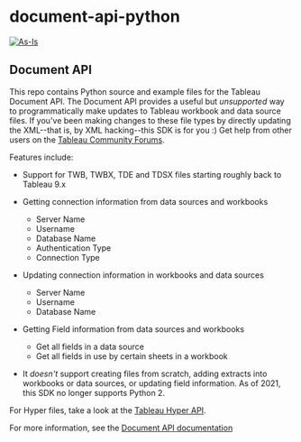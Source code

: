 # document-api-python
[![As-Is](https://img.shields.io/badge/Support%20Level-As--Is-e8762c.svg)](https://www.tableau.com/support-levels-it-and-developer-tools)


Document API
---------------
This repo contains Python source and example files for the Tableau Document API. 
The Document API provides a useful but *unsupported* way to programmatically make updates to Tableau workbook and data source files. If you've been making changes to these file types by directly updating the XML--that is, by XML hacking--this SDK is for you :) Get help from other users on the [Tableau Community Forums](https://community.tableau.com/s/topic/0TO4T000000SF3sWAG/document-api).

Features include:
- Support for TWB, TWBX, TDE and TDSX files starting roughly back to Tableau 9.x
- Getting connection information from data sources and workbooks
  - Server Name
  - Username
  - Database Name
  - Authentication Type
  - Connection Type
- Updating connection information in workbooks and data sources
  - Server Name
  - Username
  - Database Name
- Getting Field information from data sources and workbooks
  - Get all fields in a data source
  - Get all fields in use by certain sheets in a workbook

- It *doesn't* support creating files from scratch, adding extracts into workbooks or data sources, or updating field information. As of 2021, this SDK no longer supports Python 2.

For Hyper files, take a look at the [Tableau Hyper API](https://help.tableau.com/current/api/hyper_api/en-us/index.html).

For more information, see the [Document API documentation](https://tableau.github.io/document-api-python)

